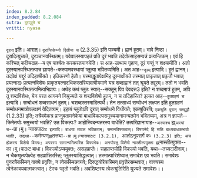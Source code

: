 ```yaml
---
index: 8.2.84
index_padded: 8.2.084
sutra: दूराद्धूते च
vritti: nyasa

---
```

`दूरात्` इति। आरात्। `दूरान्तिकेभ्यो द्वितीया च` (2.3.35) इति पञ्चमी। ह्वानं हूतम्। भावे निष्ठा।
दूरादित्युच्यते, दूरञ्चानवस्थितम्। यवेवालस्यापहतं प्रति दूरं भवति तदेवोत्साहसम्पन्नं प्रत्यन्तिकम्। एवं हि कश्चित् कञ्चिदाह--य एष पार्श्वतः करकस्तमानयेति। स आह-उत्थाय गृहाण, दूरं गन्तुं न शक्ष्यामीति। अतो दूरस्यानवस्थितत्वान्न ज्ञायते--कस्यामवस्थायां प्लुत्या भवितव्यमिति। अत आह--`दूरम्` इत्यादि। हूतं ह्वानम्। तदपेक्षं यद्दूरं तदिहाश्रीयते। इतिकरणो हेतौ। यस्माद्धूतापेक्षमिह दूरमाक्षीयते तस्मात् प्राकृतात् प्रकृतौ भवात् प्रयत्नाद्यः प्रत्यत्नविशेषः प्राकृतयत्नादधिकस्तस्यिन्नाश्रीयमाणे यत्र शब्दाह्वानं तत् श्रूयते तद्दूरम्। ततो न भवति दूरस्यानवस्थितत्वमित्वभिप्रायः।
अथेह कथं प्लुतः स्यात्--सक्तून् पिव देवदत्त3 इति? न शब्दमात्रं हूतम्, अपि तु शब्दविशेधः, येन परत आगमने नियुज्यते स शब्दविशेषो हूतम्, न च तदिहास्ति? इत्यत आह--`हूतग्रहणं च` इत्यादि। सम्बोधनं शब्दसाधनं हूतम्। चशब्दस्तस्मादित्यर्थे। तेन तत्साध्यं सम्बोधनं लक्ष्यत इति हूतग्रहणं सम्बोधनमात्रोपलक्षणं वेदितव्यम्। इहायं प्लुतोऽपि दूरात् सम्बोधने विधीयते; एकश्रुतिरपि; `एकश्रुति दूरात् सम्बुद्धौ` (1.2.33) इति; तत्रैवमेकत्र प्राप्नुवतामनेकेषां बाधाविकल्पसमुच्चयानामन्यतमेन भवितव्यम्, अत्र न ज्ञायते--किमेतयोः समुच्चयो भवति? उत विकल्पः? आहोस्विदन्यतरस्य बाधेति? तत्परिज्ञानायाह--`अस्याश्च` झ्र्`अस्यां च`--प्रा।मु। न्यासपाठः`ट इत्यादि। बाधया तावन्न भवितव्यम्; समानविषयत्वात्। विषयभेदे हि सति बाध्यबाधकभावो भवति, तद्यथा--`कर्मण्यण्`झ्र्`तत्तथा`--प्रा।मु।न्यासपाठःट (3.2.1), `आतोऽनुपसर्गे कः` (3.2.3) इति; अत्र ह्येकस्य विशेषो विषयः; अपरस्य सामान्यमित्यस्ति विषयभेदः। अनयोस्तु विशेषो नास्तीत्ययुक्ता झ्र्`नास्तीत्युक्ता--का।मु।पाठःट बाधा। विकल्पोऽप्ययुक्तः; असहप्राप्तेः। सहप्राप्तयोर्हि विकल्पो भवति, यथा--तच्यदादीनाम्। न चैकश्रुत्यपेक्ष्येह सहप्राप्तिरस्ति; प्लुतस्यासिद्धत्वात्। तस्मात्पारिशेष्यात् समादेश एव भवति। समावेशः पुनरत्रैकस्मिन् वाक्ये प्रवृत्तिः, न त्वेकस्मिन्नवयवे; दिरुद्धयोरेकस्मिन् प्रवृत्तेरसम्भवात्। वाक्यस्य त्वेनेकावयवात्मकत्वात्। टेरचः प्लृतो भवति। अवशिष्टस्य त्वेकश्रुतिरिति युज्यते समावेशः।।